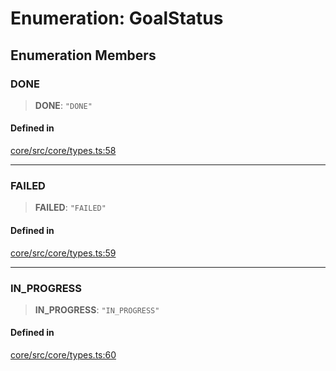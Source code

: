 # Enumeration: GoalStatus

## Enumeration Members

### DONE

> **DONE**: `"DONE"`

#### Defined in

[core/src/core/types.ts:58](https://github.com/ai16z/eliza/blob/c537cb3e848b54fcb914d8ef84924fa5fdeaec66/core/src/core/types.ts#L58)

***

### FAILED

> **FAILED**: `"FAILED"`

#### Defined in

[core/src/core/types.ts:59](https://github.com/ai16z/eliza/blob/c537cb3e848b54fcb914d8ef84924fa5fdeaec66/core/src/core/types.ts#L59)

***

### IN\_PROGRESS

> **IN\_PROGRESS**: `"IN_PROGRESS"`

#### Defined in

[core/src/core/types.ts:60](https://github.com/ai16z/eliza/blob/c537cb3e848b54fcb914d8ef84924fa5fdeaec66/core/src/core/types.ts#L60)
